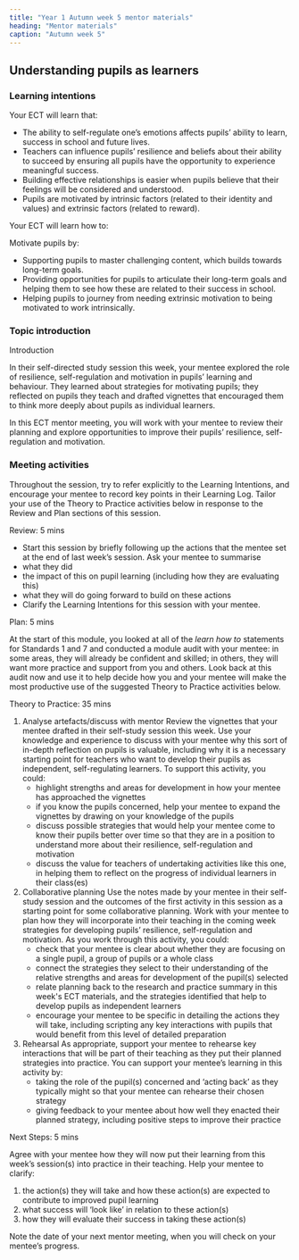 ```yaml
---
title: "Year 1 Autumn week 5 mentor materials"
heading: "Mentor materials"
caption: "Autumn week 5"
---
```


## Understanding pupils as learners

### Learning intentions

Your ECT will learn that:

- The ability to self-regulate one’s emotions affects pupils’ ability to learn, success in school and future lives.
- Teachers can influence pupils’ resilience and beliefs about their ability to succeed by ensuring all pupils have the opportunity to experience meaningful success.
- Building effective relationships is easier when pupils believe that their feelings will be considered and understood.
- Pupils are motivated by intrinsic factors (related to their identity and values) and extrinsic factors (related to reward).

Your ECT will learn how to:

Motivate pupils by:

- Supporting pupils to master challenging content, which builds towards long-term goals.
- Providing opportunities for pupils to articulate their long-term goals and helping them to see how these are related to their success in school.
- Helping pupils to journey from needing extrinsic motivation to being motivated to work intrinsically.

### Topic introduction

Introduction

In their self-directed study session this week, your mentee explored the role of resilience, self-regulation and motivation in pupils’ learning and behaviour. They learned about strategies for motivating pupils; they reflected on pupils they teach and drafted vignettes that encouraged them to think more deeply about pupils as individual learners.

In this ECT mentor meeting, you will work with your mentee to review their planning and explore opportunities to improve their pupils’ resilience, self-regulation and motivation.

### Meeting activities

Throughout the session, try to refer explicitly to the Learning Intentions, and encourage your mentee to record key points in their Learning Log. Tailor your use of the Theory to Practice activities below in response to the Review and Plan sections of this session.

Review: 5 mins

- Start this session by briefly following up the actions that the mentee set at the end of last week’s session. Ask your mentee to summarise
- what they did
- the impact of this on pupil learning (including how they are evaluating this)
- what they will do going forward to build on these actions
- Clarify the Learning Intentions for this session with your mentee.

Plan: 5 mins

At the start of this module, you looked at all of the _learn how to_ statements for Standards 1 and 7 and conducted a module audit with your mentee: in some areas, they will already be confident and skilled; in others, they will want more practice and support from you and others. Look back at this audit now and use it to help decide how you and your mentee will make the most productive use of the suggested Theory to Practice activities below.

Theory to Practice: 35 mins

1. Analyse artefacts/discuss with mentor
   Review the vignettes that your mentee drafted in their self-study session this week. Use your knowledge and experience to discuss with your mentee why this sort of in-depth reflection on pupils is valuable, including why it is a necessary starting point for teachers who want to develop their pupils as independent, self-regulating learners.
   To support this activity, you could:
   - highlight strengths and areas for development in how your mentee has approached the vignettes
   - if you know the pupils concerned, help your mentee to expand the vignettes by drawing on your knowledge of the pupils
   - discuss possible strategies that would help your mentee come to know their pupils better over time so that they are in a position to understand more about their resilience, self-regulation and motivation
   - discuss the value for teachers of undertaking activities like this one, in helping them to reflect on the progress of individual learners in their class(es)
2. Collaborative planning
   Use the notes made by your mentee in their self-study session and the outcomes of the first activity in this session as a starting point for some collaborative planning. Work with your mentee to plan how they will incorporate into their teaching in the coming week strategies for developing pupils’ resilience, self-regulation and motivation.
   As you work through this activity, you could:
   - check that your mentee is clear about whether they are focusing on a single pupil, a group of pupils or a whole class
   - connect the strategies they select to their understanding of the relative strengths and areas for development of the pupil(s) selected
   - relate planning back to the research and practice summary in this week's ECT materials, and the strategies identified that help to develop pupils as independent learners
   - encourage your mentee to be specific in detailing the actions they will take, including scripting any key interactions with pupils that would benefit from this level of detailed preparation
3. Rehearsal
   As appropriate, support your mentee to rehearse key interactions that will be part of their teaching as they put their planned strategies into practice.
   You can support your mentee’s learning in this activity by:
   - taking the role of the pupil(s) concerned and ‘acting back’ as they typically might so that your mentee can rehearse their chosen strategy
   - giving feedback to your mentee about how well they enacted their planned strategy, including positive steps to improve their practice

Next Steps: 5 mins

Agree with your mentee how they will now put their learning from this week’s session(s) into practice in their teaching. Help your mentee to clarify:

1. the action(s) they will take and how these action(s) are expected to contribute to improved pupil learning
2. what success will ‘look like’ in relation to these action(s)
3. how they will evaluate their success in taking these action(s)

Note the date of your next mentor meeting, when you will check on your mentee’s progress.
